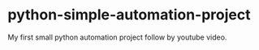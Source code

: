# python-simple-automation-project
My first small python automation project follow by youtube video.
